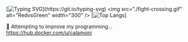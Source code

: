 
[![Typing SVG](https://readme-typing-svg.demolab.com?font=Fira+Mono&weight=600&size=21&duration=4500&pause=1000&color=F7134F&background=48FF3500&random=false&width=570&lines=I'm+going+to+paint+the+network+red+with+this+one.)](https://git.io/typing-svg)
<img src="./fight-crossing.gif" alt="RedvsGreen" width="300" /> [![Top Langs](https://github-readme-stats.vercel.app/api/top-langs/?username=calamoni&theme=maroongold)]

🥋 Attempting to improve my programming... \
https://hub.docker.com/u/calamoni 


<!--
**skitpack/skitpack** is a ✨ _special_ ✨ repository because its `README.md` (this file) appears on your GitHub profile.

Here are some ideas to get you started:

- 🔭 I’m currently working on ...
- 🌱 I’m currently learning ...
- 👯 I’m looking to collaborate on ...
- 🤔 I’m looking for help with ...
- 💬 Ask me about ...
- 📫 How to reach me: ...
- 😄 Pronouns: ...
- ⚡ Fun fact: ...
-->

